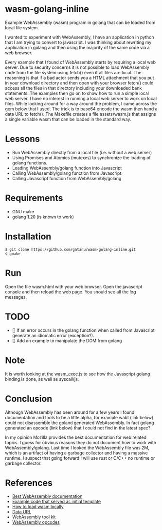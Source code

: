 # wasm-golang-inline
Example WebAssembly (wasm) program in golang that can be loaded from
local file system.

I wanted to experiment with WebAssembly, I have an application in
python that I am trying to convert to javascript. I was thinking about
rewriting my application in golang and then using the majority of the
same code via a web browser.

Every example that I found of WebAssembly starts by requiring a local
web server. Due to security concerns it is not possible to load
WebAssembly code from the file system using fetch() even if all files
are local. The reasoning is that if a bad actor sends you a HTML
attachment that you put in your download directory and then open with
your browser fetch() could access all the files in that directory
including your downloaded bank statements. The examples then go on to
show how to run a simple local web server.  I have no interest in
running a local web server to work on local files. While looking
around for a way around the problem, I came across the gem below that
I used. The trick is to base64 encode the wasm then hand a data URL to
fetch(). The Makefile creates a file assets/wasm.js that assigns a
single variable wasm that can be loaded in the standard way.

# Lessons
- Run WebAssembly directly from a local file (i.e. without a web server)
- Using Promises and Atomics (mutexes) to synchronize the loading of
  golang functions.
- Loading WebAssembly/golang function into Javascript
- Calling WebAssembly/golang function from Javascript.
- Calling Javascript function from WebAssembly/golang

# Requirements
- GNU make
- golang 1.20 (is known to work)

# Installation
```
$ git clone https://github.com/gatanu/wasm-golang-inline.git
$ gmake
```

# Run
Open the file wasm.html with your web browser.
Open the javascript console and then reload the web page. You should
see all the log messages.

# TODO
- [] If an error occurs in the golang function when called from
Javascript generate an idiomatic error (exception?).
- [] Add an example to manipulate the DOM from golang

# Note
It is worth looking at the wasm_exec.js to see how the Javascript
golang binding is done, as well as syscall/js.

# Conclusion

Although WebAssembly has been around for a few years I found
documentation and tools to be a little alpha, for example wabt (link
below) could not disassemble the goland generated WebAssembly. In fact
golang generated an opcode (link below) that I could not find in the
latest spec?

In my opinion Mozilla provides the best documentation for web related
topics. I guess for obvious reasons they do not document how to work
with WebAssembly/golang. Last time I looked the WebAssembly file was
2M, which is an artifact of having a garbage collector and having a
massive runtime. I suspect that going forward I will use rust or C/C++
no runtime or garbage collector.

# References
- [Best WebAssembly documentation](https://developer.mozilla.org/en-US/docs/WebAssembly)
- [Example code that served as initial template](https://golangbot.com/webassembly-using-go/)
- [How to load wasm locally](https://stackoverflow.com/questions/61052684/how-to-load-a-wasm-module-locally)
- [Data URL](https://developer.mozilla.org/en-US/docs/web/http/basics_of_http/data_urls)
- [WebAssembly tool kit](https://github.com/WebAssembly/wabt)
- [WebAssembly opcodes](https://webassembly.github.io/spec/core/bikeshed/#instructions%E2%91%A8)